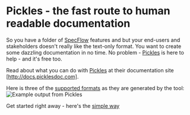 # Pickles - the fast route to human readable documentation
So you have a folder of [SpecFlow](http://www.specflow.org) features and but your end-users and stakeholders doesn't really like the text-only format. You want to create some dazzling documentation in no time. No problem - [Pickles](http://www.picklesdoc.com/) is here to help - and it's free too. 

Read about what you can do with [Pickles](http://www.picklesdoc.com/) at their documentation site [http://docs.picklesdoc.com]. 

Here is three of the [supported formats](http://docs.picklesdoc.com/en/latest/ArgumentsDocumentationFormat/) as they are generated by the tool: 
![Example output from Pickles](https://github.com/techtalk/SpecFlow/wiki/picklesOutput.jpg)

Get started right away - here's the [simple way](http://docs.picklesdoc.com/en/latest/StartSimple/)